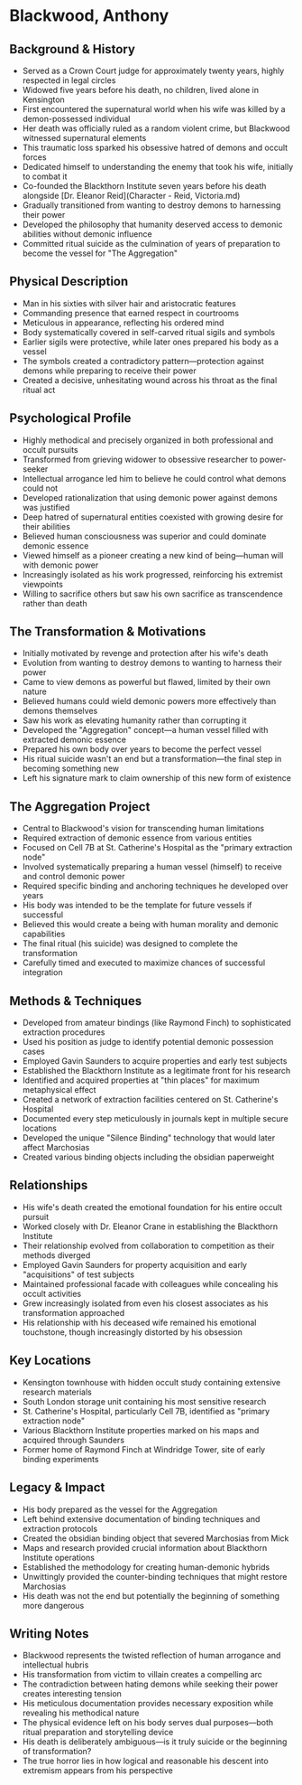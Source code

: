 # Blackwood, Anthony

## Background & History

- Served as a Crown Court judge for approximately twenty years, highly respected in legal circles
- Widowed five years before his death, no children, lived alone in Kensington
- First encountered the supernatural world when his wife was killed by a demon-possessed individual
- Her death was officially ruled as a random violent crime, but Blackwood witnessed supernatural elements
- This traumatic loss sparked his obsessive hatred of demons and occult forces
- Dedicated himself to understanding the enemy that took his wife, initially to combat it
- Co-founded the Blackthorn Institute seven years before his death alongside [Dr. Eleanor Reid](Character - Reid, Victoria.md)
- Gradually transitioned from wanting to destroy demons to harnessing their power
- Developed the philosophy that humanity deserved access to demonic abilities without demonic influence
- Committed ritual suicide as the culmination of years of preparation to become the vessel for "The Aggregation"

## Physical Description

- Man in his sixties with silver hair and aristocratic features
- Commanding presence that earned respect in courtrooms
- Meticulous in appearance, reflecting his ordered mind
- Body systematically covered in self-carved ritual sigils and symbols
- Earlier sigils were protective, while later ones prepared his body as a vessel
- The symbols created a contradictory pattern—protection against demons while preparing to receive their power
- Created a decisive, unhesitating wound across his throat as the final ritual act

## Psychological Profile

- Highly methodical and precisely organized in both professional and occult pursuits
- Transformed from grieving widower to obsessive researcher to power-seeker
- Intellectual arrogance led him to believe he could control what demons could not
- Developed rationalization that using demonic power against demons was justified
- Deep hatred of supernatural entities coexisted with growing desire for their abilities
- Believed human consciousness was superior and could dominate demonic essence
- Viewed himself as a pioneer creating a new kind of being—human will with demonic power
- Increasingly isolated as his work progressed, reinforcing his extremist viewpoints
- Willing to sacrifice others but saw his own sacrifice as transcendence rather than death

## The Transformation & Motivations

- Initially motivated by revenge and protection after his wife's death
- Evolution from wanting to destroy demons to wanting to harness their power
- Came to view demons as powerful but flawed, limited by their own nature
- Believed humans could wield demonic powers more effectively than demons themselves
- Saw his work as elevating humanity rather than corrupting it
- Developed the "Aggregation" concept—a human vessel filled with extracted demonic essence
- Prepared his own body over years to become the perfect vessel
- His ritual suicide wasn't an end but a transformation—the final step in becoming something new
- Left his signature mark to claim ownership of this new form of existence

## The Aggregation Project

- Central to Blackwood's vision for transcending human limitations
- Required extraction of demonic essence from various entities
- Focused on Cell 7B at St. Catherine's Hospital as the "primary extraction node"
- Involved systematically preparing a human vessel (himself) to receive and control demonic power
- Required specific binding and anchoring techniques he developed over years
- His body was intended to be the template for future vessels if successful
- Believed this would create a being with human morality and demonic capabilities
- The final ritual (his suicide) was designed to complete the transformation
- Carefully timed and executed to maximize chances of successful integration

## Methods & Techniques

- Developed from amateur bindings (like Raymond Finch) to sophisticated extraction procedures
- Used his position as judge to identify potential demonic possession cases
- Employed Gavin Saunders to acquire properties and early test subjects
- Established the Blackthorn Institute as a legitimate front for his research
- Identified and acquired properties at "thin places" for maximum metaphysical effect
- Created a network of extraction facilities centered on St. Catherine's Hospital
- Documented every step meticulously in journals kept in multiple secure locations
- Developed the unique "Silence Binding" technology that would later affect Marchosias
- Created various binding objects including the obsidian paperweight

## Relationships

- His wife's death created the emotional foundation for his entire occult pursuit
- Worked closely with Dr. Eleanor Crane in establishing the Blackthorn Institute
- Their relationship evolved from collaboration to competition as their methods diverged
- Employed Gavin Saunders for property acquisition and early "acquisitions" of test subjects
- Maintained professional facade with colleagues while concealing his occult activities
- Grew increasingly isolated from even his closest associates as his transformation approached
- His relationship with his deceased wife remained his emotional touchstone, though increasingly distorted by his obsession

## Key Locations

- Kensington townhouse with hidden occult study containing extensive research materials
- South London storage unit containing his most sensitive research
- St. Catherine's Hospital, particularly Cell 7B, identified as "primary extraction node"
- Various Blackthorn Institute properties marked on his maps and acquired through Saunders
- Former home of Raymond Finch at Windridge Tower, site of early binding experiments

## Legacy & Impact

- His body prepared as the vessel for the Aggregation
- Left behind extensive documentation of binding techniques and extraction protocols
- Created the obsidian binding object that severed Marchosias from Mick
- Maps and research provided crucial information about Blackthorn Institute operations
- Established the methodology for creating human-demonic hybrids
- Unwittingly provided the counter-binding techniques that might restore Marchosias
- His death was not the end but potentially the beginning of something more dangerous

## Writing Notes

- Blackwood represents the twisted reflection of human arrogance and intellectual hubris
- His transformation from victim to villain creates a compelling arc
- The contradiction between hating demons while seeking their power creates interesting tension
- His meticulous documentation provides necessary exposition while revealing his methodical nature
- The physical evidence left on his body serves dual purposes—both ritual preparation and storytelling device
- His death is deliberately ambiguous—is it truly suicide or the beginning of transformation?
- The true horror lies in how logical and reasonable his descent into extremism appears from his perspective
